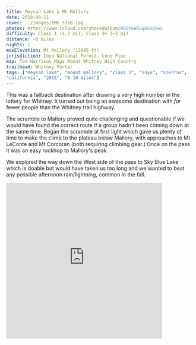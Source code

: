 ```yaml
---
title: Meysan Lake & Mt Mallory
date: 2018-08-11
cover: ../images/IMG_5356.jpg
photos: https://www.icloud.com/sharedalbum/#B0YGWZuqDGoQ9HL
difficulty: Class 1 (4.7 mi), Class 2+ (~3 mi)
distance: ~8 miles
nights: 1
maxElevation: Mt Mallory (13845 ft)
jurisdiction: Inyo National Forest, Lone Pine
map: Tom Harrison Maps Mount Whitney High Country
trailhead: Whitney Portal
tags: ["meysan lake", "mount mallory", "class 2", "inyo", "sierras",
"california", "2018", "0-10 miles"]
---
```


  This was a fallback destination after drawing a very high number in the
  lottery for Whitney.  It turned out being an awesome destination with
  *far* fewer people than the Whitney trail highway.

  The scramble to Mallory proved quite challenging and questionable if we would have found the correct
  route if a group hadn't been coming down at the same time.  Began the
  scramble at first light which gave us plenty of time to make the climb to the
  plateau below Mallory, with approaches to Mt LeConte and Mt Corcoran
  (both requiring climbing gear.)  Once on the pass it was an easy rockhop to
  Mallory's peak.

  We explored the way down the West side of the pass to Sky Blue Lake which is
  doable but would have taken us too long and we wanted to beat any possible
  afternoon rain/lightning, common in the fall.

<iframe
src='https://www.gaiagps.com/public/tK345RIEiTrYOShSa7QVS2vF?embed=True'
style='border:none; overflow-y: hidden; background-color:white; min-width:
320px; max-width:420px; width:100%; height: 420px;' scrolling='no'
seamless='seamless'></iframe>



